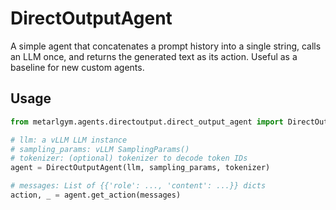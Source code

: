 # DirectOutputAgent

A simple agent that concatenates a prompt history into a single string, calls an LLM once,
and returns the generated text as its action. Useful as a baseline for new custom agents.
## Usage

```python
from metarlgym.agents.directoutput.direct_output_agent import DirectOutputAgent

# llm: a vLLM LLM instance
# sampling_params: vLLM SamplingParams()
# tokenizer: (optional) tokenizer to decode token IDs
agent = DirectOutputAgent(llm, sampling_params, tokenizer)

# messages: List of {{'role': ..., 'content': ...}} dicts
action, _ = agent.get_action(messages)
```